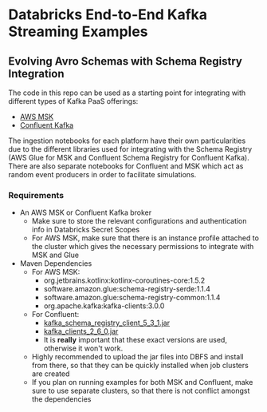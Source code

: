 # Databricks End-to-End Kafka Streaming Examples
## Evolving Avro Schemas with Schema Registry Integration

The code in this repo can be used as a starting point for integrating with different types of Kafka PaaS offerings:

* [AWS MSK](https://aws.amazon.com/msk/)
* [Confluent Kafka](https://confluent.io)

The ingestion notebooks for each platform have their own particularities due to the different libraries used for integrating with the Schema Registry (AWS Glue for MSK and Confluent Schema Registry for Confluent Kafka). There are also separate notebooks for Confluent and MSK which act as random event producers in order to facilitate simulations.

### Requirements

* An AWS MSK or Confluent Kafka broker
    * Make sure to store the relevant configurations and authentication info in Databricks Secret Scopes
    * For AWS MSK, make sure that there is an instance profile attached to the cluster which gives the necessary permissions to integrate with MSK and Glue
* Maven Dependencies
    * For AWS MSK:
        * org.jetbrains.kotlinx:kotlinx-coroutines-core:1.5.2
        * software.amazon.glue:schema-registry-serde:1.1.4
        * software.amazon.glue:schema-registry-common:1.1.4
        * org.apache.kafka:kafka-clients:3.0.0
    * For Confluent:
        * [kafka_schema_registry_client_5_3_1.jar](https://mvnrepository.com/artifact/io.confluent/kafka-schema-registry-client/5.3.1)
        * [kafka_clients_2_6_0.jar](https://mvnrepository.com/artifact/org.apache.kafka/kafka-clients/2.6.0)
        * It is **really** important that these exact versions are used, otherwise it won't work.
    * Highly recommended to upload the jar files into DBFS and install from there, so that they can be quickly installed when job clusters are created
    * If you plan on running examples for both MSK and Confluent, make sure to use separate clusters, so that there is not conflict amongst the dependencies